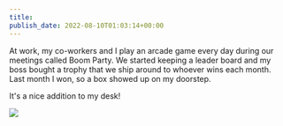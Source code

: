 ```yaml
---
title: 
publish_date: 2022-08-10T01:03:14+00:00
---
```


At work, my co-workers and I play an arcade game every day during our meetings called Boom Party. We started keeping a leader board and my boss bought a trophy that we ship around to whoever wins each month. Last month I won, so a box showed up on my doorstep.

It's a nice addition to my desk!

![](https://lukebouch-com.s3.us-west-004.backblazeb2.com/106/7abd9c08-d4df-4381-afab-35608f8ffb18.jpg)
